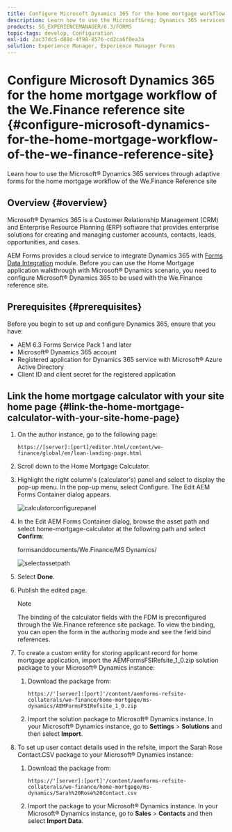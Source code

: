 ```yaml
---
title: Configure Microsoft Dynamics 365 for the home mortgage workflow of the We.Finance reference site
description: Learn how to use the Microsoft&reg; Dynamics 365 services through adaptive forms for the home mortgage workflow of the We.Finance Reference site.
products: SG_EXPERIENCEMANAGER/6.3/FORMS
topic-tags: develop, Configuration
exl-id: 2ac37dc5-d88d-4f98-8576-cd2ca6f0ea3a
solution: Experience Manager, Experience Manager Forms
---
```

# Configure Microsoft Dynamics 365 for the home mortgage workflow of the We.Finance reference site {#configure-microsoft-dynamics-for-the-home-mortgage-workflow-of-the-we-finance-reference-site}

Learn how to use the Microsoft&reg; Dynamics 365 services through adaptive forms for the home mortgage workflow of the We.Finance Reference site

## Overview {#overview}

Microsoft&reg; Dynamics 365 is a Customer Relationship Management (CRM) and Enterprise Resource Planning (ERP) software that provides enterprise solutions for creating and managing customer accounts, contacts, leads, opportunities, and cases.

AEM Forms provides a cloud service to integrate Dynamics 365 with [Forms Data Integration](/help/forms/using/data-integration.md) module. Before you can use the Home Mortgage application walkthrough with Microsoft&reg; Dynamics scenario, you need to configure Microsoft&reg; Dynamics 365 to be used with the We.Finance reference site.

## Prerequisites {#prerequisites}

Before you begin to set up and configure Dynamics 365, ensure that you have:

* AEM 6.3 Forms Service Pack 1 and later
* Microsoft&reg; Dynamics 365 account
* Registered application for Dynamics 365 service with Microsoft&reg; Azure Active Directory
* Client ID and client secret for the registered application

## Link the home mortgage calculator with your site home page {#link-the-home-mortgage-calculator-with-your-site-home-page}

1. On the author instance, go to the following page:

   `https://[server]:[port]/editor.html/content/we-finance/global/en/loan-landing-page.html`

1. Scroll down to the Home Mortgage Calculator.
1. Highlight the right column's (calculator's) panel and select to display the pop-up menu. In the pop-up menu, select Configure. The Edit AEM Forms Container dialog appears.

   ![calculatorconfigurepanel](assets/calculatorconfigurepanel.png)

1. In the Edit AEM Forms Container dialog, browse the asset path and select home-mortgage-calculator at the following path and select **Confirm**:

   formsanddocuments/We.Finance/MS Dynamics/ 

   ![selectassetpath](assets/selectassetpath.png)

1. Select **Done**.
1. Publish the edited page.

   >[!NOTE]
   >
   >The binding of the calculator fields with the FDM is preconfigured through the We.Finance reference site package. To view the binding, you can open the form in the authoring mode and see the field bind references.

1. To create a custom entity for storing applicant record for home mortgage application, import the AEMFormsFSIRefsite_1_0.zip solution package to your Microsoft&reg; Dynamics instance:

    1. Download the package from:

       `https://'[server]:[port]'/content/aemforms-refsite-collaterals/we-finance/home-mortgage/ms-dynamics/AEMFormsFSIRefsite_1_0.zip`
   
    1. Import the solution package to Microsoft&reg; Dynamics instance. In your Microsoft&reg; Dynamics instance, go to **Settings** &gt; **Solutions** and then select **Import**.

1. To set up user contact details used in the refsite, import the Sarah Rose Contact.CSV package to your Microsoft&reg; Dynamics instance:

    1. Download the package from:

       `https://'[server]:[port]'/content/aemforms-refsite-collaterals/we-finance/home-mortgage/ms-dynamics/Sarah%20Rose%20Contact.csv`

    1. Import the package to your Microsoft&reg; Dynamics instance. In your Microsoft&reg; Dynamics instance, go to **Sales** &gt; **Contacts** and then select **Import Data**.
